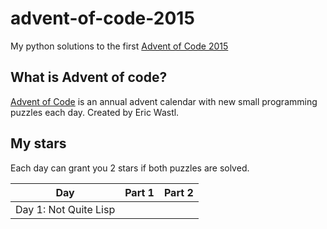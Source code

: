 # advent-of-code-2015
My python solutions to the first [Advent of Code 2015](https://adventofcode.com/2015)

## What is Advent of code?
[Advent of Code](https://adventofcode.com/) is an annual advent calendar with new small programming puzzles each day. Created by Eric Wastl.

## My stars
Each day can grant you 2 stars if both puzzles are solved. 

| Day | Part 1 | Part 2 |
|---|:----:|:---:|
|Day 1: Not Quite Lisp |  |  |

